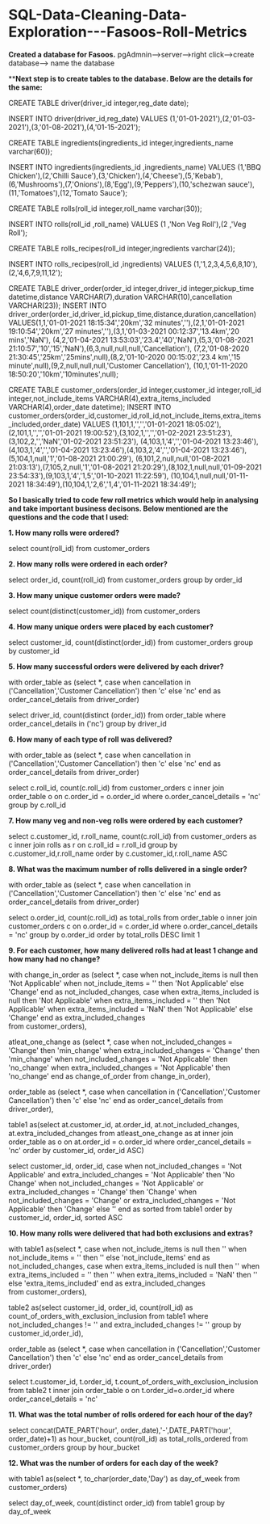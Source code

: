 # SQL-Data-Cleaning-Data-Exploration---Fasoos-Roll-Metrics

**Created a database for Fasoos.**
pgAdmnin-->server-->right click-->create database--> name the database

****Next step is to create tables to the database. Below are the details for the same:**

CREATE TABLE driver(driver_id integer,reg_date date); 

INSERT INTO driver(driver_id,reg_date) 
 VALUES (1,'01-01-2021'),(2,'01-03-2021'),(3,'01-08-2021'),(4,'01-15-2021');

CREATE TABLE ingredients(ingredients_id integer,ingredients_name varchar(60)); 

INSERT INTO ingredients(ingredients_id ,ingredients_name) 
 VALUES (1,'BBQ Chicken'),(2,'Chilli Sauce'),(3,'Chicken'),(4,'Cheese'),(5,'Kebab'),(6,'Mushrooms'),(7,'Onions'),(8,'Egg'),(9,'Peppers'),(10,'schezwan sauce'),
(11,'Tomatoes'),(12,'Tomato Sauce');

CREATE TABLE rolls(roll_id integer,roll_name varchar(30)); 

INSERT INTO rolls(roll_id ,roll_name) 
 VALUES (1	,'Non Veg Roll'),(2	,'Veg Roll');

CREATE TABLE rolls_recipes(roll_id integer,ingredients varchar(24)); 

INSERT INTO rolls_recipes(roll_id ,ingredients) 
 VALUES (1,'1,2,3,4,5,6,8,10'),(2,'4,6,7,9,11,12');

CREATE TABLE driver_order(order_id integer,driver_id integer,pickup_time datetime,distance VARCHAR(7),duration VARCHAR(10),cancellation VARCHAR(23));
INSERT INTO driver_order(order_id,driver_id,pickup_time,distance,duration,cancellation) 
 VALUES(1,1,'01-01-2021 18:15:34','20km','32 minutes',''),(2,1,'01-01-2021 19:10:54','20km','27 minutes',''),(3,1,'01-03-2021 00:12:37','13.4km','20 mins','NaN'),
(4,2,'01-04-2021 13:53:03','23.4','40','NaN'),(5,3,'01-08-2021 21:10:57','10','15','NaN'),(6,3,null,null,null,'Cancellation'),
(7,2,'01-08-2020 21:30:45','25km','25mins',null),(8,2,'01-10-2020 00:15:02','23.4 km','15 minute',null),(9,2,null,null,null,'Customer Cancellation'),
(10,1,'01-11-2020 18:50:20','10km','10minutes',null);

CREATE TABLE customer_orders(order_id integer,customer_id integer,roll_id integer,not_include_items VARCHAR(4),extra_items_included VARCHAR(4),order_date datetime);
INSERT INTO customer_orders(order_id,customer_id,roll_id,not_include_items,extra_items_included,order_date)
VALUES (1,101,1,'','','01-01-2021  18:05:02'),(2,101,1,'','','01-01-2021 19:00:52'),(3,102,1,'','','01-02-2021 23:51:23'),(3,102,2,'','NaN','01-02-2021 23:51:23'),
(4,103,1,'4','','01-04-2021 13:23:46'),(4,103,1,'4','','01-04-2021 13:23:46'),(4,103,2,'4','','01-04-2021 13:23:46'),(5,104,1,null,'1','01-08-2021 21:00:29'),
(6,101,2,null,null,'01-08-2021 21:03:13'),(7,105,2,null,'1','01-08-2021 21:20:29'),(8,102,1,null,null,'01-09-2021 23:54:33'),(9,103,1,'4','1,5','01-10-2021 11:22:59'),
(10,104,1,null,null,'01-11-2021 18:34:49'),(10,104,1,'2,6','1,4','01-11-2021 18:34:49');

**So I basically tried to code few roll metrics which would help in analysing and take important business decisons. Below mentioned are the questions and the code that I used:**

**1. How many rolls were ordered?**

select
count(roll_id)
from customer_orders

**2. How many rolls were ordered in each order?**

select
order_id,
count(roll_id)
from customer_orders
group by order_id

**3. How many unique customer orders were made?**

select
count(distinct(customer_id))
from customer_orders

**4. How many unique orders were placed by each customer?**

select
customer_id,
count(distinct(order_id))
from customer_orders
group by customer_id

**5. How many successful orders were delivered by each driver?**

with order_table as (select
*,
case when cancellation in ('Cancellation','Customer Cancellation') then 'c' else 'nc' end as order_cancel_details
from driver_order)

select
driver_id,
count(distinct (order_id))
from order_table
where order_cancel_details in ('nc')
group by driver_id

**6. How many of each type of roll was delivered?**

with order_table as (select
*,
case when cancellation in ('Cancellation','Customer Cancellation') then 'c' else 'nc' end as order_cancel_details
from driver_order)

select
c.roll_id,
count(c.roll_id)
from customer_orders c
inner join order_table o
on c.order_id = o.order_id
where o.order_cancel_details = 'nc'
group by c.roll_id

**7. How many veg and non-veg rolls were ordered by each customer?**

select
c.customer_id,
r.roll_name,
count(c.roll_id)
from customer_orders as c
inner join rolls as r
on c.roll_id = r.roll_id
group by c.customer_id,r.roll_name
order by c.customer_id,r.roll_name ASC

**8. What was the maximum number of rolls delivered in a single order?**

with order_table as (select
*,
case when cancellation in ('Cancellation','Customer Cancellation') then 'c' else 'nc' end as order_cancel_details
from driver_order)

select
o.order_id,
count(c.roll_id) as total_rolls
from order_table o
inner join customer_orders c
on o.order_id = c.order_id
where o.order_cancel_details = 'nc'
group by o.order_id
order by total_rolls DESC
limit 1

**9. For each customer, how many delivered rolls had at least 1 change and how many had no change?**

with change_in_order as (select
*,
case 
when not_include_items is null then 'Not Applicable' 
when not_include_items = '' then 'Not Applicable' 
else 'Change' end as not_included_changes,
case
when extra_items_included is null then 'Not Applicable' 
when extra_items_included = '' then 'Not Applicable' 
when extra_items_included = 'NaN' then 'Not Applicable'
else 'Change' end as extra_included_changes						 
from customer_orders),

atleat_one_change as (select
*,
case 
when not_included_changes = 'Change' then 'min_change'
when extra_included_changes = 'Change' then 'min_change'
when not_included_changes = 'Not Applicable' then 'no_change'
when extra_included_changes = 'Not Applicable' then 'no_change'
end as change_of_order
from change_in_order),

order_table as (select
*,
case when cancellation in ('Cancellation','Customer Cancellation') then 'c' else 'nc' end as order_cancel_details
from driver_order),

table1 as(select
at.customer_id,
at.order_id,
at.not_included_changes,
at.extra_included_changes
from atleast_one_change as at
inner join order_table as o
on at.order_id = o.order_id
where order_cancel_details = 'nc'
order by customer_id, order_id ASC)

select
customer_id,
order_id,
case
when not_included_changes = 'Not Applicable' and extra_included_changes = 'Not Applicable' then 'No Change'
when not_included_changes = 'Not Applicable' or extra_included_changes = 'Change' then 'Change'
when not_included_changes = 'Change' or extra_included_changes = 'Not Applicable' then 'Change'
else '' end as sorted
from table1
order by customer_id, order_id, sorted ASC

**10. How many rolls were delivered that had both exclusions and extras?**

with table1 as(select
*,
case 
when not_include_items is null then '' 
when not_include_items = '' then '' 
else 'not_include_items' end as not_included_changes,
case
when extra_items_included is null then '' 
when extra_items_included = '' then '' 
when extra_items_included = 'NaN' then ''
else 'extra_items_included' end as extra_included_changes						 
from customer_orders),

table2 as(select
customer_id,
order_id,
count(roll_id) as count_of_orders_with_exclusion_inclusion
from table1
where not_included_changes != '' and extra_included_changes != ''
group by customer_id,order_id),

order_table as (select
*,
case when cancellation in ('Cancellation','Customer Cancellation') then 'c' else 'nc' end as order_cancel_details
from driver_order)

select
t.customer_id,
t.order_id,
t.count_of_orders_with_exclusion_inclusion
from table2 t
inner join order_table o
on t.order_id=o.order_id
where order_cancel_details = 'nc'


**11. What was the total number of rolls ordered for each hour of the day?**

select
concat(DATE_PART('hour', order_date),'-',DATE_PART('hour', order_date)+1) as hour_bucket,
count(roll_id) as total_rolls_ordered
from customer_orders
group by hour_bucket


**12. What was the number of orders for each day of the week?**


with table1 as(select
*,
to_char(order_date,'Day') as day_of_week
from customer_orders)

select
day_of_week,
count(distinct order_id)
from table1
group by day_of_week
